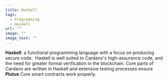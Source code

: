 ```yaml
---
title: Haskell
tags:
  - Programming
  - Haskell
url: ""
image: ""
image_text: ""
---
```


**Haskell**: a functional programming language with a focus on producing secure code.  Haskell is well suited to Cardano's high-assurance code, and the need for greater formal verification in the blockchain. Core parts of Cardano are written in Haskell and extensive testing processes ensure **Plutus** Core smart contracts work properly.
